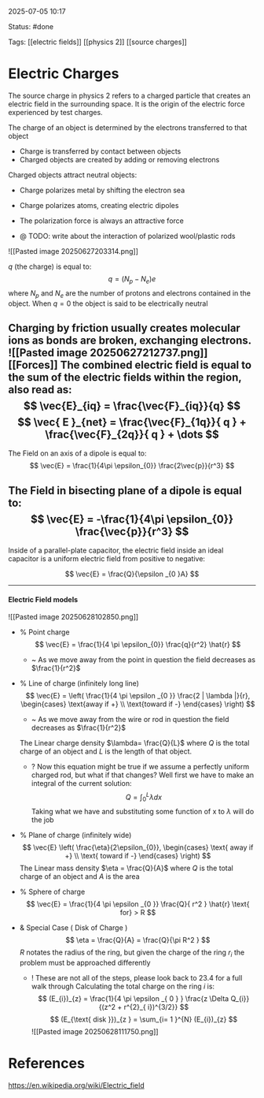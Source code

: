 2025-07-05 10:17

Status: #done

Tags: [[electric fields]] [[physics 2]] [[source charges]]

# Electric Charges

The source charge in physics 2 refers to a charged particle that creates an electric field in the surrounding space. It is the origin of the electric force experienced by test charges. 

The charge of an object is determined by the electrons transferred to that object
- Charge is transferred by contact between objects
- Charged objects are created by adding or removing electrons

Charged objects attract neutral objects:
- Charge polarizes metal by shifting the electron sea
- Charge polarizes atoms, creating electric dipoles
- The polarization force is always an attractive force

- @ TODO: write about the interaction of polarized wool/plastic rods


![[Pasted image 20250627203314.png]]

$q$ (the charge) is equal to:
$$
q = (N_{p} - N_{e })e
$$
where $N_{p}$ and $N_{e}$ are the number of protons and electrons contained in the object. When $q = 0$ the object is said to be electrically neutral 

Charging by friction usually creates molecular ions as bonds are broken, exchanging electrons.
![[Pasted image 20250627212737.png]]
[[Forces]]
The combined electric field is equal to the sum of the electric fields within the region, also read as:
$$
\vec{E}_{iq} = \frac{\vec{F}_{iq}}{q}
$$
$$
\vec{ E }_{net} = \frac{\vec{F}_{1q}}{ q } + \frac{\vec{F}_{2q}}{ q } + \dots
$$
---
The Field on an axis of a dipole is equal to:
$$
\vec{E} = \frac{1}{4\pi \epsilon_{0}} \frac{2\vec{p}}{r^3}
$$

The Field in bisecting plane of a dipole is equal to:
$$
\vec{E} = -\frac{1}{4\pi \epsilon_{0}} \frac{\vec{p}}{r^3}
$$
---

Inside of a parallel-plate capacitor, the electric field inside an ideal capacitor is a uniform electric field from positive to negative:

$$
\vec{E} = \frac{Q}{\epsilon _{0 }A}
$$

---
#### Electric Field models
![[Pasted image 20250628102850.png]]

- % Point charge 
$$
	\vec{E} = \frac{1}{4 \pi \epsilon_{0}} \frac{q}{r^2} \hat{r}
$$
	- ~ As we move away from the point in question the field decreases as $\frac{1}{r^2}$ 
- % Line of charge (infinitely long line)
$$
\vec{E} = \left( \frac{1}{4 \pi \epsilon _{0 }} \frac{2 | \lambda |}{r}, \begin{cases}
\text{away if +} \\
\text{toward if -}
\end{cases}  \right)
$$
	* ~ As we move away from the wire or rod in question the field decreases as $\frac{1}{r^2}$ 

	The Linear charge density $\lambda= \frac{Q}{L}$
	where $Q$ is the total charge of an object and $L$ is the length of that object. 

	- ? Now this equation might be true if we assume a perfectly uniform charged rod, but what if that changes? Well first we have to make an integral of the current solution:
$$
Q = \int_{0}^L \lambda dx
$$
	Taking what we have and substituting some function of x to $\lambda$ will do the job
	
- % Plane of charge (infinitely wide)
$$
\vec{E} \left( \frac{\eta}{2\epsilon_{0}}, \begin{cases}
 \text{ away if +} \\
\text{ toward if -}
\end{cases}  \right)
$$
	The Linear mass density $\eta = \frac{Q}{A}$
	where $Q$ is the total charge of an object and $A$ is the area
	
- % Sphere of charge
$$
\vec{E} = \frac{1}{4 \pi \epsilon _{0 }} \frac{Q}{ r^2 } \hat{r} \text{ for} > R 
$$
- & Special Case ( Disk of Charge )
$$
\eta = \frac{Q}{A} = \frac{Q}{\pi R^2 }
$$
	$R$ notates the radius of the ring, but given the charge of the ring $r_{i}$ the problem must be approached differently

	- ! These are not all of the steps, please look back to 23.4 for a full walk through 
	Calculating the total charge on the ring $i$ is:
$$
(E_{i})_{z} = \frac{1}{4 \pi \epsilon _{ 0 } } \frac{z \Delta Q_{i}}{(z^2 + r^{2}_{ i})^{3/2}}
$$
$$
(E_{\text{ disk }})_{z } = \sum_{i= 1 }^{N} (E_{i})_{z}
$$
	![[Pasted image 20250628111750.png]]
	





# References
https://en.wikipedia.org/wiki/Electric_field


